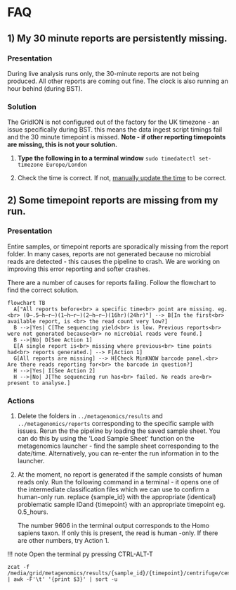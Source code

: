 # FAQ

## 1) My 30 minute reports are persistently missing.

### Presentation
During live analysis runs only, the 30-minute reports are not being produced. All other reports are coming out fine. The clock is also running an hour behind (during BST).

### Solution
The GridION is not configured out of the factory for the UK timezone - an issue specifically during BST. this means the data ingest script timings fail and the 30 minute timepoint is missed. **Note - if other reporting timepoints are missing, this is not your solution.**

1. **Type the following in to a terminal window**
    ```sudo timedatectl set-timezone Europe/London```

2. Check the time is correct. If not, [manually update the time](https://help.ubuntu.com/stable/ubuntu-help/clock-set.html.en) to be correct.


## 2) Some timepoint reports are missing from my run.

### Presentation
Entire samples, or timepoint reports are sporadically missing from the report folder. In many cases, reports are not generated because no microbial reads are detected - this causes the pipeline to crash. We are working on improving this error reporting and softer crashes.

There are a number of causes for reports failing. Follow the flowchart to find the correct solution.

```mermaid
flowchart TB
  A["All reports before<br> a specific time<br> point are missing. eg. <br> (0̶.5̶h̶r̶)(1̶h̶r̶)(2̶h̶r̶)(16hr)(24hr)"] --> B[In the first<br> available report, is <br> the read count very low?]
  B -->|Yes| C[The sequencing yield<br> is low. Previous reports<br> were not generated because<br> no microbial reads were found.]
  B -->|No| D[See Action 1]
  E[A single report is<br> missing where previous<br> time points had<br> reports generated.] --> F[Action 1]
  G[All reports are missing] --> H[Check MinKNOW barcode panel.<br> Are there reads reporting for<br> the barcode in question?]
  H -->|Yes| I[See Action 2]
  H -->|No| J[The sequencing run has<br> failed. No reads are<br> present to analyse.]
```
### Actions
1. Delete the folders in ```../metagenomics/results``` and ```../metagenomics/reports``` corresponding to the specific sample with issues. Rerun the the pipeline by loading the saved sample sheet. You can do this by using the 'Load Sample Sheet' function on the metagenomics launcher - find the sample sheet corresponding to the date/time. Alternatively, you can re-enter the run information in to the launcher.
 
2. At the moment, no report is generated if the sample consists of human reads only. Run the following command in a terminal - it opens one of the intermediate classification files which we can use to confirm a human-only run. replace {sample_id} with the appropriate (identical) problematic sample IDand {timepoint} with an appropriate timepoint eg. 0.5_hours.
    
    The number 9606 in the terminal output corresponds to the Homo sapiens taxon. If only this is present, the read is human -only. If there are other numbers, try Action 1.

!!! note
    Open the terminal py pressing CTRL-ALT-T
    
``` 
zcat -f /media/grid/metagenomics/results/{sample_id}/{timepoint}/centrifuge/centrifuge_raw.tsv* | awk -F'\t' '{print $3}' | sort -u

```


